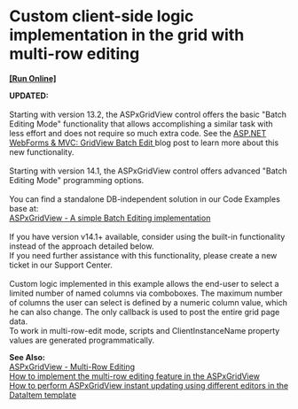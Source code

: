 # Custom client-side logic implementation in the grid with multi-row editing
<!-- run online -->
**[[Run Online]](https://codecentral.devexpress.com/e1468)**
<!-- run online end -->


<p><strong>UPDATED:</strong><br /><br />Starting with version 13.2, the ASPxGridView control offers the basic "Batch Editing Mode" functionality that allows accomplishing a similar task with less effort and does not require so much extra code. See the <a href="https://community.devexpress.com/blogs/aspnet/archive/2013/12/16/asp-net-webforms-amp-mvc-gridview-batch-edit-what-39-s-new-in-13-2.aspx">ASP.NET WebForms & MVC: GridView Batch Edit </a>blog post to learn more about this new functionality.<br /><br />Starting with version 14.1, the ASPxGridView control offers advanced "Batch Editing Mode" programming options.<br /><br />You can find a standalone DB-independent solution in our Code Examples base at:<br /><a href="https://www.devexpress.com/Support/Center/p/E5045">ASPxGridView - A simple Batch Editing implementation</a><br /><br />If you have version v14.1+ available, consider using the built-in functionality instead of the approach detailed below.<br />If you need further assistance with this functionality, please create a new ticket in our Support Center.<br /><br />Custom logic implemented in this example allows the end-user to select a limited number of named columns via comboboxes. The maximum number of columns the user can select is defined by a numeric column value, which he can also change. The only callback is used to post the entire grid page data.<br /> To work in multi-row-edit mode, scripts and ClientInstanceName property values are generated programmatically.</p>
<p><strong>See Also:</strong><br /> <a href="https://www.devexpress.com/Support/Center/p/E158">ASPxGridView - Multi-Row Editing</a><br /> <a href="https://www.devexpress.com/Support/Center/p/E324">How to implement the multi-row editing feature in the ASPxGridView</a><br /> <a href="https://www.devexpress.com/Support/Center/p/E2333">How to perform ASPxGridView instant updating using different editors in the DataItem template</a></p>

<br/>


